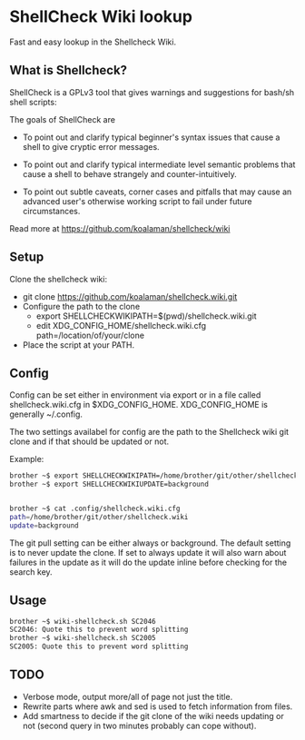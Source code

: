# ShellCheck Wiki lookup

Fast and easy lookup in the Shellcheck Wiki.

## What is Shellcheck?

ShellCheck is a GPLv3 tool that gives warnings and suggestions for
bash/sh shell scripts:

The goals of ShellCheck are

  - To point out and clarify typical beginner's syntax issues
    that cause a shell to give cryptic error messages.

  - To point out and clarify typical intermediate level semantic problems
    that cause a shell to behave strangely and counter-intuitively.

  - To point out subtle caveats, corner cases and pitfalls that may cause an
    advanced user's otherwise working script to fail under future circumstances.

Read more at https://github.com/koalaman/shellcheck/wiki

## Setup

Clone the shellcheck wiki:
  - git clone https://github.com/koalaman/shellcheck.wiki.git
  - Configure the path to the clone
    - export SHELLCHECKWIKIPATH=$(pwd)/shellcheck.wiki.git
    - edit XDG_CONFIG_HOME/shellcheck.wiki.cfg
      path=/location/of/your/clone
  - Place the script at your PATH.

## Config

Config can be set either in environment via export or in a file called
shellcheck.wiki.cfg in $XDG_CONFIG_HOME. XDG_CONFIG_HOME is generally
~/.config.

The two settings availabel for config are the path to the Shellcheck
wiki git clone and if that should be updated or not.

Example:
```sh
brother ~$ export SHELLCHECKWIKIPATH=/home/brother/git/other/shellcheck.wiki
brother ~$ export SHELLCHECKWIKIUPDATE=background


brother ~$ cat .config/shellcheck.wiki.cfg
path=/home/brother/git/other/shellcheck.wiki
update=background
```

The git pull setting can be either always or background. The default
setting is to never update the clone. If set to always update it will
also warn about failures in the update as it will do the update inline
before checking for the search key.

## Usage

```sh
brother ~$ wiki-shellcheck.sh SC2046
SC2046: Quote this to prevent word splitting
brother ~$ wiki-shellcheck.sh SC2005
SC2005: Quote this to prevent word splitting
```

## TODO

 - Verbose mode, output more/all of page not just the title.
 - Rewrite parts where awk and sed is used to fetch information from
   files.
 - Add smartness to decide if the git clone of the wiki needs updating
   or not (second query in two minutes probably can cope without).
